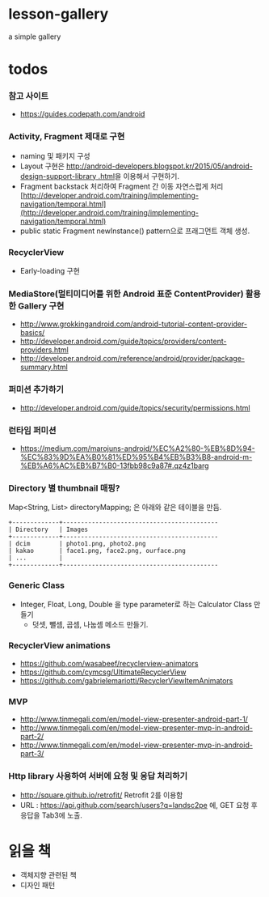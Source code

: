 # lesson-gallery
a simple gallery

# todos

### 참고 사이트
* <https://guides.codepath.com/android>

### Activity, Fragment 제대로 구현
* naming 및 패키지 구성
* Layout 구현은 [http://android-developers.blogspot.kr/2015/05/android-design-support-library
.html](http://android-developers.blogspot.kr/2015/05/android-design-support-library.html)을 이용해서 구현하기.
* Fragment backstack 처리하여 Fragment 간 이동 자연스럽게 처리 [http://developer.android.com/training/implementing-navigation/temporal.html](http://developer.android.com/training/implementing-navigation/temporal.html)
* public static Fragment newInstance() pattern으로 프래그먼트 객체 생성.

### RecyclerView
* Early-loading 구현

### MediaStore(멀티미디어를 위한 Android 표준 ContentProvider) 활용한 Gallery 구현
* <http://www.grokkingandroid.com/android-tutorial-content-provider-basics/>
* <http://developer.android.com/guide/topics/providers/content-providers.html>
* <http://developer.android.com/reference/android/provider/package-summary.html>

### 퍼미션 추가하기
* <http://developer.android.com/guide/topics/security/permissions.html>

### 런타임 퍼미션
* <https://medium.com/marojuns-android/%EC%A2%80-%EB%8D%94-%EC%83%9D%EA%B0%81%ED%95%B4%EB%B3%B8-android-m-%EB%A6%AC%EB%B7%B0-13fbb98c9a87#.qz4z1barg>


### Directory 별 thumbnail 매핑?
Map<String, List<String>> directoryMapping; 은 아래와 같은 테이블을 만듬.

```
+-------------+-------------------------------------------
| Directory   | Images
+-------------+-------------------------------------------
| dcim        | photo1.png, photo2.png
| kakao       | face1.png, face2.png, ourface.png
| ...         |
+-------------+-------------------------------------------
```

### Generic Class
* Integer, Float, Long, Double 을 type parameter로 하는 Calculator Class 만들기
  * 덧셋, 뺄셈, 곱셈, 나눕셈 메소드 만들기.

### RecyclerView animations
* <https://github.com/wasabeef/recyclerview-animators>
* <https://github.com/cymcsg/UltimateRecyclerView>
* <https://github.com/gabrielemariotti/RecyclerViewItemAnimators>

### MVP
* <http://www.tinmegali.com/en/model-view-presenter-android-part-1/>
* <http://www.tinmegali.com/en/model-view-presenter-mvp-in-android-part-2/>
* <http://www.tinmegali.com/en/model-view-presenter-mvp-in-android-part-3/>

### Http library 사용하여 서버에 요청 및 응답 처리하기
* <http://square.github.io/retrofit/>  Retrofit 2를 이용함
* URL : https://api.github.com/search/users?q=landsc2pe 에, GET 요청 후 응답을 Tab3에 노출.


# 읽을 책
* 객체지향 관련된 책
* 디자인 패턴